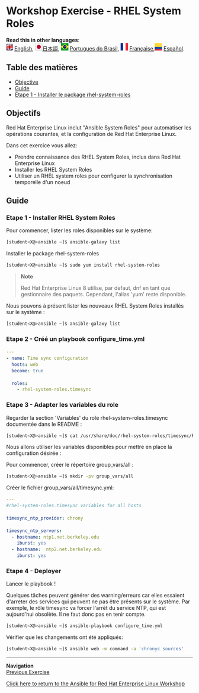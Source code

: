 # Workshop Exercise - RHEL System Roles

**Read this in other languages**:
<br>![uk](../images/uk.png) [English](README.md),  ![japan](../images/japan.png)[日本語](README.ja.md), ![brazil](../images/brazil.png) [Portugues do Brasil](README.pt-br.md), ![france](../images/fr.png) [Française](README.fr.md),![Español](../images/col.png) [Español](README.es.md).

## Table des matières

* [Objective](#objective)
* [Guide](#guide)
* [Étape 1 - Installer le package rhel-system-roles ](#step-1---install-rhel-system-roles-package)

## Objectifs

Red Hat Enterprise Linux inclut "Ansible System Roles" pour automatiser les opérations courantes, et la configuration de Red Hat Enterprise Linux.

Dans cet exercice vous allez:

* Prendre connaissance des RHEL System Roles, inclus dans Red Hat Enterprise Linux
* Installer les RHEL System Roles
* Utiliser un RHEL system roles pour configurer la synchronisation temporelle d'un noeud

## Guide

### Etape 1 - Installer  RHEL System Roles

Pour commencer, lister  les roles disponibles sur le système:

```bash
[student<X@>ansible ~]$ ansible-galaxy list
```

Installer le package rhel-system-roles 

```bash
[student<X@>ansible ~]$ sudo yum install rhel-system-roles
```

> **Note**
>
> Red Hat Enterprise Linux 8 utilise, par defaut, dnf en tant que gestionnaire des paquets. Cependant, l'alias 'yum' reste disponible.


Nous pouvons à présent lister les nouveaux RHEL System Roles installés sur le système :

```bash
[student<X@>ansible ~]$ ansible-galaxy list
```

### Etape 2 - Créé un playbook **configure_time.yml**

```yaml
---
- name: Time sync configuration
  hosts: web
  become: true

  roles:
    - rhel-system-roles.timesync
```

### Etape 3 - Adapter les variables du role 

Regarder la section 'Variables' du role rhel-system-roles.timesync documentée dans le README :

```bash
[student<X@>ansible ~]$ cat /usr/share/doc/rhel-system-roles/timesync/README.md
```

Nous allons utiliser les variables disponibles pour mettre en place la configuration désirée :

Pour commencer, créer le répertoire group_vars/all :

```bash
[student<X@>ansible ~]$ mkdir -pv group_vars/all
```

Créer le fichier group_vars/all/timesync.yml:

```yaml
---
#rhel-system-roles.timesync variables for all hosts

timesync_ntp_provider: chrony

timesync_ntp_servers:
  - hostname: ntp1.net.berkeley.edu
    iburst: yes
  - hostname:  ntp2.net.berkeley.edu
    iburst: yes
```

### Etape 4 - Deployer

Lancer le  playbook !

Quelques tâches peuvent générer des warning/erreurs car elles essaient d'arreter des services qui peuvent ne pas être présents sur le système.
Par exemple, le rôle timesync va forcer l'arrêt du service NTP, qui est aujourd'hui obsolète. Il ne faut donc pas en tenir compte. 

```bash
[student<X@>ansible ~]$ ansible-playbook configure_time.yml
```

Vérifier que les changements ont été appliqués:

```bash
[student<X@>ansible ~]$ ansible web -m command -a 'chronyc sources'
```

---
**Navigation**
<br>
[Previous Exercise](../1.7-role)

[Click here to return to the Ansible for Red Hat Enterprise Linux Workshop](../README.md)
